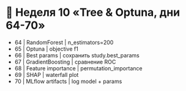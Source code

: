 # 📅 Неделя 10 «Tree & Optuna, дни 64-70»
- 64 | RandomForest | n_estimators=200
- 65 | Optuna | objective f1
- 66 | Best params | сохранить study.best_params
- 67 | GradientBoosting | сравнение ROC
- 68 | Feature importance | permutation_importance
- 69 | SHAP | waterfall plot
- 70 | MLflow artifacts | log model + params
